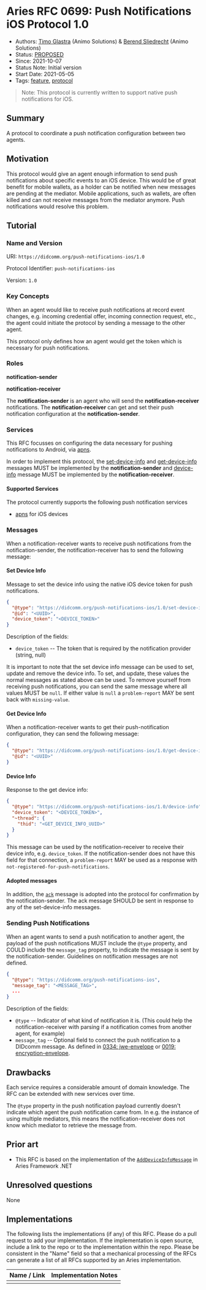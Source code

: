 # Aries RFC 0699: Push Notifications iOS Protocol 1.0

- Authors: [Timo Glastra](mailto:timo@animo.id) (Animo Solutions) & [Berend Sliedrecht](mailto:berend@animo.id) (Animo Solutions)
- Status: [PROPOSED](/README.md#proposed)
- Since: 2021-10-07
- Status Note: Initial version
- Start Date: 2021-05-05
- Tags: [feature](/tags.md#feature), [protocol](/tags.md#protocol)

> Note: This protocol is currently written to support native push notifications for iOS.

## Summary

A protocol to coordinate a push notification configuration between two agents.

## Motivation

This protocol would give an agent enough information to send push notifications about specific events to an iOS device. This would be of great benefit for mobile wallets, as a holder can be notified when new messages are pending at the mediator. Mobile applications, such as wallets, are often killed and can not receive messages from the mediator anymore. Push notifications would resolve this problem.

## Tutorial

### Name and Version

URI: `https://didcomm.org/push-notifications-ios/1.0`

Protocol Identifier: `push-notifications-ios`

Version: `1.0`

### Key Concepts

When an agent would like to receive push notifications at record event changes, e.g. incoming credential offer, incoming connection request, etc., the agent could initiate the protocol by sending a message to the other agent.

This protocol only defines how an agent would get the token which is necessary for push notifications.

### Roles

**notification-sender**

**notification-receiver**

The **notification-sender** is an agent who will send the **notification-receiver** notifications. The **notification-receiver** can get and set their push notification configuration at the **notification-sender**.

### Services

This RFC focusses on configuring the data necessary for pushing notifications to Android, via [apns](https://developer.apple.com/notifications/).

In order to implement this protocol, the [set-device-info](#set-device-info) and [get-device-info](#get-device-info) messages MUST be implemented by the **notification-sender** and [device-info](#device-info) message MUST be implemented by the **notification-receiver**.

#### Supported Services

The protocol currently supports the following push notification services

- [apns](https://developer.apple.com/notifications/) for iOS devices

### Messages

When a notification-receiver wants to receive push notifications from the notification-sender, the notification-receiver has to send the following message:

#### Set Device Info

Message to set the device info using the native iOS device token for push notifications.

```json
{
  "@type": "https://didcomm.org/push-notifications-ios/1.0/set-device-info",
  "@id": "<UUID>",
  "device_token": "<DEVICE_TOKEN>"
}
```

Description of the fields:

- `device_token` -- The token that is required by the notification provider (string, null)

It is important to note that the set device info message can be used to set, update and remove the device info. To set, and update, these values the normal messages as stated above can be used. To remove yourself from receiving push notifications, you can send the same message where all values MUST be `null`. If either value is `null` a `problem-report` MAY be sent back with `missing-value`.

#### Get Device Info

When a notification-receiver wants to get their push-notification configuration, they can send the following message:

```json
{
  "@type": "https://didcomm.org/push-notifications-ios/1.0/get-device-info",
  "@id": "<UUID>"
}
```

#### Device Info

Response to the get device info:

```json
{
  "@type": "https://didcomm.org/push-notifications-ios/1.0/device-info",
  "device_token": "<DEVICE_TOKEN>",
  "~thread": {
    "thid": "<GET_DEVICE_INFO_UUID>"
  }
}
```

This message can be used by the notification-receiver to receive their device info, e.g. `device_token`. If the notification-sender does not have this field for that connection, a `problem-report` MAY be used as a response with `not-registered-for-push-notifications`.

#### Adopted messages

In addition, the [`ack`](https://github.com/hyperledger/aries-rfcs/blob/08653f21a489bf4717b54e4d7fd2d0bdfe6b4d1a/features/0015-acks/README.md) message is adopted into the protocol for confirmation by the notification-sender. The ack message SHOULD be sent in response to any of the set-device-info messages.

### Sending Push Notifications

When an agent wants to send a push notification to another agent, the payload of the push notifications MUST include the `@type` property, and COULD include the `message_tag` property, to indicate the message is sent by the notification-sender. Guidelines on notification messages are not defined.

```json
{
  "@type": "https://didcomm.org/push-notifications-ios",
  "message_tag": "<MESSAGE_TAG>",
  ...
}
```

Description of the fields:

- `@type` -- Indicator of what kind of notification it is. (This could help the notification-receiver with parsing if a notification comes from another agent, for example)
- `message_tag` -- Optional field to connect the push notification to a DIDcomm message. As defined in [0334: jwe-envelope](https://github.com/hyperledger/aries-rfcs/tree/main/features/0334-jwe-envelope) or [0019: encryption-envelope](https://github.com/hyperledger/aries-rfcs/tree/main/features/0019-encryption-envelope).

## Drawbacks

Each service requires a considerable amount of domain knowledge. The RFC can be extended with new services over time.

The `@type` property in the push notification payload currently doesn't indicate which agent the push notification came from. In e.g. the instance of using multiple mediators, this means the notification-receiver does not know which mediator to retrieve the message from.

## Prior art

- This RFC is based on the implementation of the [`AddDeviceInfoMessage`](https://github.com/hyperledger/aries-framework-dotnet/blob/9bc6346a21da263083bbac8dd8227cc941c95ea9/src/Hyperledger.Aries.Routing/AddDeviceInfoMessage.cs) in Aries Framework .NET

## Unresolved questions

None

## Implementations

The following lists the implementations (if any) of this RFC. Please do a pull request to add your implementation. If the implementation is open source, include a link to the repo or to the implementation within the repo. Please be consistent in the "Name" field so that a mechanical processing of the RFCs can generate a list of all RFCs supported by an Aries implementation.

| Name / Link | Implementation Notes |
| ----------- | -------------------- |
|             |                      |
